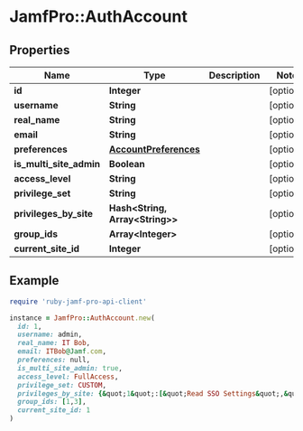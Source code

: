 # JamfPro::AuthAccount

## Properties

| Name | Type | Description | Notes |
| ---- | ---- | ----------- | ----- |
| **id** | **Integer** |  | [optional] |
| **username** | **String** |  | [optional] |
| **real_name** | **String** |  | [optional] |
| **email** | **String** |  | [optional] |
| **preferences** | [**AccountPreferences**](AccountPreferences.md) |  | [optional] |
| **is_multi_site_admin** | **Boolean** |  | [optional] |
| **access_level** | **String** |  | [optional] |
| **privilege_set** | **String** |  | [optional] |
| **privileges_by_site** | **Hash&lt;String, Array&lt;String&gt;&gt;** |  | [optional] |
| **group_ids** | **Array&lt;Integer&gt;** |  | [optional] |
| **current_site_id** | **Integer** |  | [optional] |

## Example

```ruby
require 'ruby-jamf-pro-api-client'

instance = JamfPro::AuthAccount.new(
  id: 1,
  username: admin,
  real_name: IT Bob,
  email: ITBob@Jamf.com,
  preferences: null,
  is_multi_site_admin: true,
  access_level: FullAccess,
  privilege_set: CUSTOM,
  privileges_by_site: {&quot;1&quot;:[&quot;Read SSO Settings&quot;,&quot;Delete eBooks&quot;]},
  group_ids: [1,3],
  current_site_id: 1
)
```

